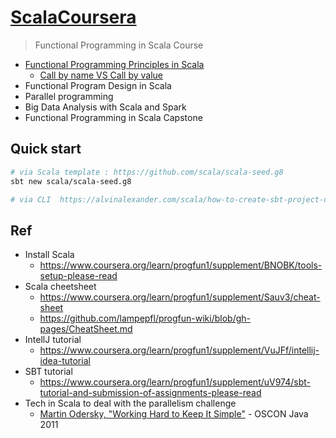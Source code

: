 # [ScalaCoursera](https://www.coursera.org/specializations/scala?fbclid=IwAR1gnEYd2wFF4v3LPMusnhB1GIxR0xgnxHyjdqF3iyIQmrRHPBoKGrl_VfA)
> Functional Programming in Scala Course 
- [Functional Programming Principles in Scala](https://github.com/yennanliu/ScalaCoursera/tree/master/FP-Principal-Scala/target)
	- [Call by name VS Call by value](https://github.com/yennanliu/ScalaCoursera/blob/master/doc/FP-Principal-Scala/call_by_value_call_by_name.md)
- Functional Program Design in Scala
- Parallel programming
- Big Data Analysis with Scala and Spark
- Functional Programming in Scala Capstone

## Quick start
```bash
# via Scala template : https://github.com/scala/scala-seed.g8
sbt new scala/scala-seed.g8

# via CLI  https://alvinalexander.com/scala/how-to-create-sbt-project-directory-structure-scala/

``` 

## Ref 
- Install Scala 
	- https://www.coursera.org/learn/progfun1/supplement/BNOBK/tools-setup-please-read
- Scala cheetsheet
	- https://www.coursera.org/learn/progfun1/supplement/Sauv3/cheat-sheet
	- https://github.com/lampepfl/progfun-wiki/blob/gh-pages/CheatSheet.md
- IntellJ tutorial
	- https://www.coursera.org/learn/progfun1/supplement/VuJFf/intellij-idea-tutorial
- SBT tutorial 
	- https://www.coursera.org/learn/progfun1/supplement/uV974/sbt-tutorial-and-submission-of-assignments-please-read
-  Tech in Scala to deal with the parallelism challenge
	- [Martin Odersky, "Working Hard to Keep It Simple"](https://www.youtube.com/watch?v=3jg1AheF4n0) - OSCON Java 2011